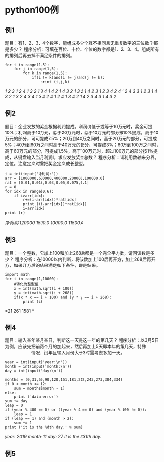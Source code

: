 # python100例
##  例1
题目：有1、2、3、4个数字，能组成多少个互不相同且无重复数字的三位数？都是多少？
程序分析：可填在百位、十位、个位的数字都是1、2、3、4。组成所有的排列后再去掉不满足条件的排列。
```
for i in range(1,5):
    for j in range(1,5):
        for k in range(1,5):
            if(i != k)and(i != j)and(j != k):
                print (i,j,k)
```
*1 2 3
1 2 4
1 3 2
1 3 4
1 4 2
1 4 3
2 1 3
2 1 4
2 3 1
2 3 4
2 4 1
2 4 3
3 1 2
3 1 4
3 2 1
3 2 4
3 4 1
3 4 2
4 1 2
4 1 3
4 2 1
4 2 3
4 3 1
4 3 2*
## 例2
题目：企业发放的奖金根据利润提成。利润(I)低于或等于10万元时，奖金可提10%；利润高于10万元，低于20万元时，低于10万元的部分按10%提成，高于10万元的部分，可可提成7.5%；20万到40万之间时，高于20万元的部分，可提成5%；40万到60万之间时高于40万元的部分，可提成3%；60万到100万之间时，高于60万元的部分，可提成1.5%，高于100万元时，超过100万元的部分按1%提成，从键盘输入当月利润I，求应发放奖金总数？
程序分析：请利用数轴来分界，定位。注意定义时需把奖金定义成长整型。
```
i = int(input('净利润:'))
arr = [1000000,600000,400000,200000,100000,0]
rat = [0.01,0.015,0.03,0.05,0.075,0.1]
r = 0
for idx in range(0,6):
    if i>arr[idx]:
        r+=(i-arr[idx])*rat[idx]
        print ((i-arr[idx])*rat[idx])
        i=arr[idx]
print (r)
```
*净利润:120000
1500.0
10000.0
11500.0*
## 例3
题目：一个整数，它加上100和加上268后都是一个完全平方数，请问该数是多少？
程序分析：在10000以内判断，将该数加上100后再开方，加上268后再开方，如果开方后的结果满足如下条件，即是结果。
```
import math
for i in range(1,10000):
    #转化为整型值
    x = int(math.sqrt(i + 100))
    y = int(math.sqrt(i + 268))
    if(x * x == i + 100) and (y * y == i + 268):
        print (i)
```
*21
261
1581
*
## 例4
题目：输入某年某月某日，判断这一天是这一年的第几天？
程序分析：以3月5日为例，应该先把前两个月的加起来，然后再加上5天即本年的第几天，特殊 　　　　　　情况，闰年且输入月份大于3时需考虑多加一天。
```
year = int(input('year:\n'))
month = int(input('month:\n'))
day = int(input('day:\n'))

months = (0,31,59,90,120,151,181,212,243,273,304,334)
if 0 < month <= 12:
    sum = months[month - 1]
else:
    print ('data error')
sum += day
leap = 0
if (year % 400 == 0) or ((year % 4 == 0) and (year % 100 != 0)):
    leap = 1
if (leap == 1) and (month > 2):
    sum += 1
print ('it is the %dth day.' % sum)
```
*year:
2019
month:
11
day:
27
it is the 331th day.*
## 例5